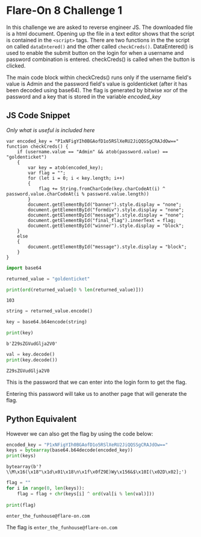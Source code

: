 # Flare-On 8 Challenge 1

In this challenge we are asked to reverse engineer JS. The downloaded file is a html document. Opening up the file in a text editor shows that the script is contained in the `<script>` tags. There are two functions in the the script on called `dataEntered()` and the other called `checkCreds()`. DataEntered() is used to enable the submit button on the login for when a username and password combination is entered. checkCreds() is called when the button is clicked. 

The main code block within checkCreds() runs only if the username field's value is Admin and the password field's value is goldenticket (after it has been decoded using base64). The flag is generated by bitwise xor of the password and a key that is stored in the variable *encoded_key*

## JS Code Snippet
*Only what is useful is included here*

```
var encoded_key = "P1xNFigYIh0BGAofD1o5RSlXeRU2JiQQSSgCRAJdOw=="
function checkCreds() {
	if (username.value == "Admin" && atob(password.value) == "goldenticket") 
	{
		var key = atob(encoded_key);
		var flag = "";
		for (let i = 0; i < key.length; i++)
		{
			flag += String.fromCharCode(key.charCodeAt(i) ^ password.value.charCodeAt(i % password.value.length))
		}
		document.getElementById("banner").style.display = "none";
		document.getElementById("formdiv").style.display = "none";
		document.getElementById("message").style.display = "none";
		document.getElementById("final_flag").innerText = flag;
		document.getElementById("winner").style.display = "block";
	}
	else
	{
		document.getElementById("message").style.display = "block";
	}
}
```


```python
import base64
```


```python
returned_value = "goldenticket"
```


```python
print(ord(returned_value[0 % len(returned_value)]))
```

    103



```python
string = returned_value.encode()
```


```python
key = base64.b64encode(string)
```


```python
print(key)
```

    b'Z29sZGVudGlja2V0'



```python
val = key.decode()
print(key.decode())
```

    Z29sZGVudGlja2V0


This is the password that we can enter into the login form to get the flag. 

Entering this password will take us to another page that will generate the flag.

## Python Equivalent

However we can also get the flag by using the code below:


```python
encoded_key = "P1xNFigYIh0BGAofD1o5RSlXeRU2JiQQSSgCRAJdOw=="
keys = bytearray(base64.b64decode(encoded_key))
print(keys)
```

    bytearray(b'?\\M\x16(\x18"\x1d\x01\x18\n\x1f\x0fZ9E)Wy\x156&$\x10I(\x02D\x02];')



```python
flag = ""
for i in range(0, len(keys)):
    flag = flag + chr(keys[i] ^ ord(val[i % len(val)]))
    
print(flag)
```

    enter_the_funhouse@flare-on.com


The flag is `enter_the_funhouse@flare-on.com`
